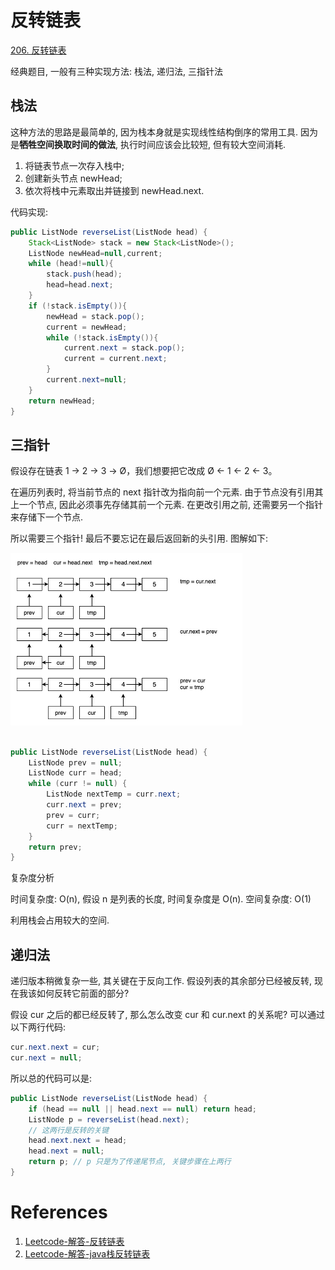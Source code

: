 # 反转链表

[206. 反转链表](https://leetcode-cn.com/problems/reverse-linked-list/)

经典题目, 一般有三种实现方法: 栈法, 递归法, 三指针法

## 栈法

这种方法的思路是最简单的, 因为栈本身就是实现线性结构倒序的常用工具. 因为是**牺牲空间换取时间的做法**, 执行时间应该会比较短, 但有较大空间消耗. 

1. 将链表节点一次存入栈中;
2. 创建新头节点 newHead;
3. 依次将栈中元素取出并链接到 newHead.next.

代码实现:

```java
public ListNode reverseList(ListNode head) {
    Stack<ListNode> stack = new Stack<ListNode>();
    ListNode newHead=null,current;
    while (head!=null){
        stack.push(head);
        head=head.next;
    }
    if (!stack.isEmpty()){
        newHead = stack.pop();
        current = newHead;
        while (!stack.isEmpty()){
            current.next = stack.pop();
            current = current.next;
        }
        current.next=null;
    }
    return newHead;
}
```



## 三指针

假设存在链表 1 → 2 → 3 → Ø，我们想要把它改成 Ø ← 1 ← 2 ← 3。

在遍历列表时, 将当前节点的 next 指针改为指向前一个元素. 由于节点没有引用其上一个节点, 因此必须事先存储其前一个元素. 在更改引用之前, 还需要另一个指针来存储下一个节点.

所以需要三个指针! 最后不要忘记在最后返回新的头引用. 图解如下:

<img src="../pics/reverselist.jpg" alt="reverselist" style="zoom:50%;" />

```java

public ListNode reverseList(ListNode head) {
    ListNode prev = null;
    ListNode curr = head;
    while (curr != null) {
        ListNode nextTemp = curr.next;
        curr.next = prev;
        prev = curr;
        curr = nextTemp;
    }
    return prev;
}
```

复杂度分析

时间复杂度: O(n), 假设 n 是列表的长度, 时间复杂度是 O(n).
空间复杂度: O(1)

利用栈会占用较大的空间.



## 递归法

递归版本稍微复杂一些, 其关键在于反向工作. 假设列表的其余部分已经被反转, 现在我该如何反转它前面的部分?

假设 cur 之后的都已经反转了, 那么怎么改变 cur 和 cur.next 的关系呢? 可以通过以下两行代码:

```java
cur.next.next = cur;
cur.next = null;
```

所以总的代码可以是:

```java
public ListNode reverseList(ListNode head) {
    if (head == null || head.next == null) return head;
    ListNode p = reverseList(head.next);
    // 这两行是反转的关键
    head.next.next = head;
    head.next = null; 
    return p; // p 只是为了传递尾节点, 关键步骤在上两行
}
```



# References

1. [Leetcode-解答-反转链表](https://leetcode-cn.com/problems/reverse-linked-list/solution/fan-zhuan-lian-biao-by-leetcode/)
2. [Leetcode-解答-java栈反转链表](https://leetcode-cn.com/problems/reverse-linked-list/solution/javazhan-fan-zhuan-lian-biao-by-junking-3/)


